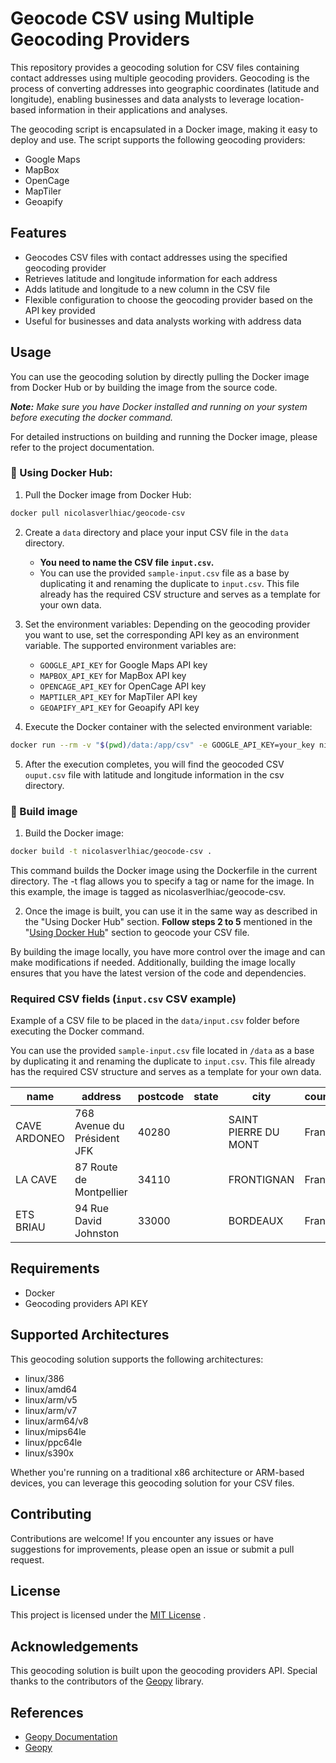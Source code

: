 # Geocode CSV using Multiple Geocoding Providers

This repository provides a geocoding solution for CSV files containing contact addresses using multiple geocoding providers. Geocoding is the process of converting addresses into geographic coordinates (latitude and longitude), enabling businesses and data analysts to leverage location-based information in their applications and analyses.

The geocoding script is encapsulated in a Docker image, making it easy to deploy and use. The script supports the following geocoding providers:

- Google Maps
- MapBox
- OpenCage
- MapTiler
- Geoapify

## Features

- Geocodes CSV files with contact addresses using the specified geocoding provider
- Retrieves latitude and longitude information for each address
- Adds latitude and longitude to a new column in the CSV file
- Flexible configuration to choose the geocoding provider based on the API key provided
- Useful for businesses and data analysts working with address data


## Usage

You can use the geocoding solution by directly pulling the Docker image from Docker Hub or by building the image from the source code. 

_**Note:** Make sure you have Docker installed and running on your system before executing the docker command._

For detailed instructions on building and running the Docker image, please refer to the project documentation.


### 🐳 Using Docker Hub:

1. Pull the Docker image from Docker Hub:

```bash
docker pull nicolasverlhiac/geocode-csv
```

2. Create a `data` directory and place your input CSV file in the `data` directory.

	* **You need to name the CSV file `input.csv`.**
    * You can use the provided `sample-input.csv` file as a base by duplicating it and renaming the duplicate to `input.csv`. This file already has the required CSV structure and serves as a template for your own data.

3. Set the environment variables: Depending on the geocoding provider you want to use, set the corresponding API key as an environment variable. The supported environment variables are:
   - `GOOGLE_API_KEY` for Google Maps API key
   - `MAPBOX_API_KEY` for MapBox API key
   - `OPENCAGE_API_KEY` for OpenCage API key
   - `MAPTILER_API_KEY` for MapTiler API key
   - `GEOAPIFY_API_KEY` for Geoapify API key

4. Execute the Docker container with the selected environment variable:

```bash
docker run --rm -v "$(pwd)/data:/app/csv" -e GOOGLE_API_KEY=your_key nicolasverlhiac/geocode-csv
```
5. After the execution completes, you will find the geocoded CSV `ouput.csv` file with latitude and longitude information in the csv directory.

### 🔧 Build image

1. Build the Docker image:
```bash
docker build -t nicolasverlhiac/geocode-csv .
```

This command builds the Docker image using the Dockerfile in the current directory. The -t flag allows you to specify a tag or name for the image. In this example, the image is tagged as nicolasverlhiac/geocode-csv.

2. Once the image is built, you can use it in the same way as described in the "Using Docker Hub" section. **Follow steps 2 to 5** mentioned in the "[Using Docker Hub](#using-docker-hub)" section to geocode your CSV file.

By building the image locally, you have more control over the image and can make modifications if needed. Additionally, building the image locally ensures that you have the latest version of the code and dependencies.

### Required CSV fields (`input.csv` CSV example)

Example of a CSV file to be placed in the `data/input.csv` folder before executing the Docker command.

You can use the provided `sample-input.csv` file located in `/data` as a base by duplicating it and renaming the duplicate to `input.csv`. This file already has the required CSV structure and serves as a template for your own data.

| name                | address                     | postcode | state | city                 | country | latitude | longitude |
|---------------------|-----------------------------|----------|-------|----------------------|---------|----------|-----------|
| CAVE ARDONEO        | 768 Avenue du Président JFK | 40280    |       | SAINT PIERRE DU MONT | France  |          |           |
| LA CAVE             | 87 Route de Montpellier     | 34110    |       | FRONTIGNAN           | France  |          |           |
| ETS BRIAU           | 94 Rue David Johnston       | 33000    |       | BORDEAUX             | France  |          |           |

## Requirements
* Docker
* Geocoding providers API KEY

## Supported Architectures
This geocoding solution supports the following architectures:

- linux/386
- linux/amd64
- linux/arm/v5
- linux/arm/v7
- linux/arm64/v8
- linux/mips64le
- linux/ppc64le
- linux/s390x

Whether you're running on a traditional x86 architecture or ARM-based devices, you can leverage this geocoding solution for your CSV files.

## Contributing
Contributions are welcome! If you encounter any issues or have suggestions for improvements, please open an issue or submit a pull request.

## License
This project is licensed under the  [MIT License](https://opensource.org/license/mit/) .

## Acknowledgements
This geocoding solution is built upon the geocoding providers API. Special thanks to the contributors of the [Geopy](https://github.com/geopy/geopy) library.

## References
*  [Geopy Documentation](https://geopy.readthedocs.io/en/stable/) 
*  [Geopy](https://github.com/geopy/geopy) 